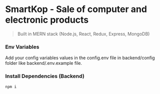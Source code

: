 
# SmartKop - Sale of computer and electronic products

> Built in MERN stack (Node.js, React, Redux, Express, MongoDB)

### Env Variables

Add your config variables values in the config.env file in backend/config folder like backend/.env.example file.

### Install Dependencies (Backend)

```
npm i
```
